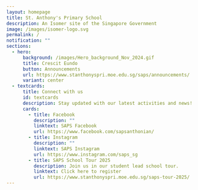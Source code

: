 ```yaml
---
layout: homepage
title: St. Anthony's Primary School
description: An Isomer site of the Singapore Government
image: /images/isomer-logo.svg
permalink: /
notification: ""
sections:
  - hero:
      background: /images/Hero_background_Nov_2024.gif
      title: Crescit Eundo
      button: Announcements
      url: https://www.stanthonyspri.moe.edu.sg/saps/announcements/
      variant: center
  - textcards:
      title: Connect with us
      id: textcards
      description: Stay updated with our latest activities and news!
      cards:
        - title: Facebook
          description: ""
          linktext: SAPS Facebook
          url: https://www.facebook.com/sapsanthonian/
        - title: Instagram
          description: ""
          linktext: SAPS Instagram
          url: https://www.instagram.com/saps_sg
        - title: SAPS School Tour 2025
          description: Join us in our student lead school tour.
          linktext: Click here to register
          url: https://www.stanthonyspri.moe.edu.sg/saps-tour-2025/
---
```

